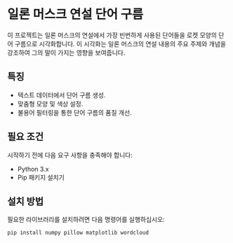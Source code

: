 # 일론 머스크 연설 단어 구름

이 프로젝트는 일론 머스크의 연설에서 가장 빈번하게 사용된 단어들을 로켓 모양의 단어 구름으로 시각화합니다. 이 시각화는 일론 머스크의 연설 내용의 주요 주제와 개념을 강조하여 그의 말이 가지는 영향을 보여줍니다.

## 특징

- 텍스트 데이터에서 단어 구름 생성.
- 맞춤형 모양 및 색상 설정.
- 불용어 필터링을 통한 단어 구름의 품질 개선.

## 필요 조건

시작하기 전에 다음 요구 사항을 충족해야 합니다:
- Python 3.x
- Pip 패키지 설치기

## 설치 방법

필요한 라이브러리를 설치하려면 다음 명령어를 실행하십시오:

```bash
pip install numpy pillow matplotlib wordcloud
